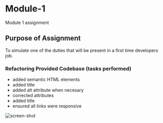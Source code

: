 # Module-1
Module 1 assignment

## Purpose of Assignment
To simulate one of the duties that will be present in a first time developers job.


### Refactoring Provided Codebase (tasks performed)

- added semantic HTML elements
- added title
- added alt attribute when necesary
- corrected attributes
- added title
- ensured all links were responsive

![screen-shot](https://user-images.githubusercontent.com/38259586/154874628-647a9bdf-e0f1-4599-a724-0c2b7493ceda.png)
